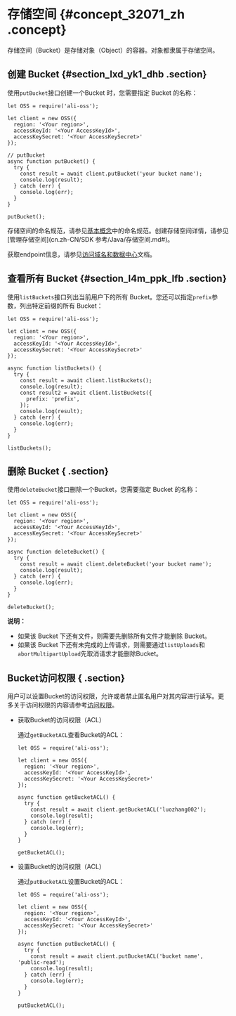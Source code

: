 # 存储空间 {#concept_32071_zh .concept}

存储空间（Bucket）是存储对象（Object）的容器。对象都隶属于存储空间。

## 创建 Bucket {#section_lxd_yk1_dhb .section}

使用`putBucket`接口创建一个Bucket 时，您需要指定 Bucket 的名称：

```language-js
let OSS = require('ali-oss');

let client = new OSS({
  region: '<Your region>',
  accessKeyId: '<Your AccessKeyId>',
  accessKeySecret: '<Your AccessKeySecret>'
});

// putBucket
async function putBucket() {
  try {
    const result = await client.putBucket('your bucket name');
    console.log(result);
  } catch (err) {
    console.log(err);
  }
}

putBucket();

```

存储空间的命名规范，请参见[基本概念](../../../../../cn.zh-CN/开发指南/基本概念介绍.md#)中的命名规范。创建存储空间详情，请参见[管理存储空间](cn.zh-CN/SDK 参考/Java/存储空间.md#)。

获取endpoint信息，请参见[访问域名和数据中心](../../../../../cn.zh-CN/开发指南/访问域名（Endpoint）/访问域名和数据中心.md#)文档。

## 查看所有 Bucket {#section_l4m_ppk_lfb .section}

使用`listBuckets`接口列出当前用户下的所有 Bucket。您还可以指定`prefix`参数，列出特定前缀的所有 Bucket：

```language-js
let OSS = require('ali-oss');

let client = new OSS({
  region: '<Your region>',
  accessKeyId: '<Your AccessKeyId>',
  accessKeySecret: '<Your AccessKeySecret>'
});

async function listBuckets() {
  try {
    const result = await client.listBuckets();
    console.log(result);
    const result2 = await client.listBuckets({
      prefix: 'prefix',
    });
    console.log(result);
  } catch (err) {
    console.log(err);
  }
}

listBuckets();

```

## 删除 Bucket { .section}

使用`deleteBucket`接口删除一个Bucket，您需要指定 Bucket 的名称：

```language-js
let OSS = require('ali-oss');

let client = new OSS({
  region: '<Your region>',
  accessKeyId: '<Your AccessKeyId>',
  accessKeySecret: '<Your AccessKeySecret>'
});

async function deleteBucket() {
  try {
    const result = await client.deleteBucket('your bucket name');
    console.log(result);
  } catch (err) {
    console.log(err);
  }
}

deleteBucket();

```

**说明：** 

-   如果该 Bucket 下还有文件，则需要先删除所有文件才能删除 Bucket。
-   如果该 Bucket 下还有未完成的上传请求，则需要通过`listUploads`和 `abortMultipartUpload`先取消请求才能删除Bucket。

## Bucket访问权限 { .section}

用户可以设置Bucket的访问权限，允许或者禁止匿名用户对其内容进行读写。更 多关于访问权限的内容请参考[访问权限](../../../../../cn.zh-CN/开发指南/权限控制/权限控制概述.md#)。

-   获取Bucket的访问权限（ACL）

    通过`getBucketACL`查看Bucket的ACL：

    ```language-js
    let OSS = require('ali-oss');
    
    let client = new OSS({
      region: '<Your region>',
      accessKeyId: '<Your AccessKeyId>',
      accessKeySecret: '<Your AccessKeySecret>'
    });
    
    async function getBucketACL() {
      try {
        const result = await client.getBucketACL('luozhang002');
        console.log(result);
      } catch (err) {
        console.log(err);
      }
    }
    
    getBucketACL();
    
    ```

-   设置Bucket的访问权限（ACL）

    通过`putBucketACL`设置Bucket的ACL：

    ```language-js
    let OSS = require('ali-oss');
    
    let client = new OSS({
      region: '<Your region>',
      accessKeyId: '<Your AccessKeyId>',
      accessKeySecret: '<Your AccessKeySecret>'
    });
    
    async function putBucketACL() {
      try {
        const result = await client.putBucketACL('bucket name', 'public-read');
        console.log(result);
      } catch (err) {
        console.log(err);
      }
    }
    
    putBucketACL();
    
    ```


